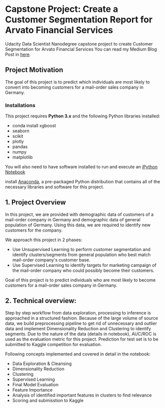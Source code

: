 
# Capstone Project: Create a Customer Segmentation Report for Arvato Financial Services
Udacity Data Scientist Nanodegree capstone project to create Customer Segmentation for Arvato Financial Services
You can read my Medium Blog Post in [here](https://link.medium.com/9kaa5CdZI6).

## Project Motivation

The goal of this project is to predict which individuals are most likely to convert into becoming customers for a mail-order sales company in Germany.

### Installations

This project requires **Python 3.x** and the following Python libraries installed:

- conda install xgboost
- seaborn
- scikit
- plotly
- pandas
- numpy
- matplotlib

You will also need to have software installed to run and execute an [iPython Notebook](http://ipython.org/notebook.html)

install [Anaconda](https://www.continuum.io/downloads), a pre-packaged Python distribution that contains all of the necessary libraries and software for this project.


## 1. Project Overview

In this project, we are provided with demographic data of customers of a mail-order company in Germany and demographic data of general population of Germany. Using this data, we are required to identify new customers for the company.

We approach this project in 2 phases:
* Use Unsupervised Learning to perform customer segmentation and identify clusters/segments from general population who best match mail-order company's customer base.
* Use Supervised Learning to identify targets for marketing campaign of the mail-order company who could possibly become their customers.

Goal of this project is to predict individuals who are most likely to become customers for a mail-order sales company in Germany.


## 2. Technical overview:

Step by step workflow from data exploration, processing to inference is approached in a structured fashion. Because of the large volume of source data, we build preprocessing pipeline  to get rid of unnecessary and outlier data and implement Dimensionality Reduction and Clustering to identify segments. Due to the nature of the data (details in notebook), AUC/ROC is used as the evaluation metric for this project. Prediction for test set is to be submitted to Kaggle competition for evaluation.

Following concepts implemented and covered in detail in the notebook: 
* Data Exploration & Cleansing
* Dimensionality Reduction
* Clustering
* Supervised Learning
* Final Model Evaluation
* Feature Importance
* Analysis of identified important features in clusters to find relevance
* Scoring and submisstion to Kaggle
